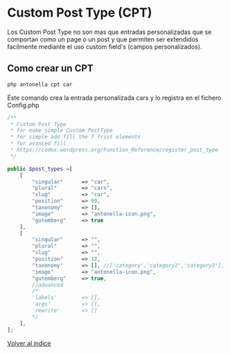 # Custom Post Type (CPT)

Los Custom Post Type no son mas que entradas personalizadas que se comportan como un page o un post y que
permiten ser extendidos facilmente mediante el uso custom field's (campos personalizados).

## Como crear un CPT

```bash
php antonella cpt car
```

Éste comando crea la entrada personalizada cars y lo registra en el fichero Config.php

```php
/**
 * Custom Post Type
 * for make simple Custom PostType
 * for simple add fill the 7 frist elements
 * for avanced fill
 * https://codex.wordpress.org/Function_Reference/register_post_type
 */

public $post_types =[
	[
		"singular"      => "car",
		"plural"        => "cars",
		"slug"          => "car",
		"position"      => 99,
		"taxonomy"      => [],
		"image"         => "antonella-icon.png",
		"gutemberg"     => true
	],
	[
		"singular"      => "",
		"plural"        => "",
		"slug"          => "",
		"position"      => 12,
		"taxonomy"      => [], //['category','category2','category3'],
		"image"         => "antonella-icon.png",
		"gutemberg"     => true,
		//advanced
		/*
		'labels'        => [],
		'args'          => [],
		'rewrite'       => []
		*/
	],
];
```

[Volver al índice](https://github.com/cehojac/antonella-framework-for-wp/tree/1.8/docs/1.8/readme.md)